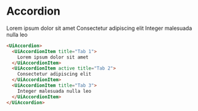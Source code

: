 # Accordion
<div class="custom"> 
<UiAccordion>
  <UiAccordionItem title="Tab 1">Lorem ipsum dolor sit amet</UiAccordionItem>
  <UiAccordionItem active title="Tab 2">Consectetur adipiscing elit</UiAccordionItem>
  <UiAccordionItem title="Tab 3">Integer malesuada nulla leo</UiAccordionItem>
</UiAccordion>
</div>


```html
<UiAccordion>
  <UiAccordionItem title="Tab 1">
    Lorem ipsum dolor sit amet
  </UiAccordionItem>
  <UiAccordionItem active title="Tab 2">
    Consectetur adipiscing elit
  </UiAccordionItem>
  <UiAccordionItem title="Tab 3">
    Integer malesuada nulla leo
  </UiAccordionItem>
</UiAccordion>
```

